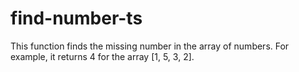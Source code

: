 # find-number-ts

This function finds the missing number in the array of numbers. For example, it returns 4 for the array [1, 5, 3, 2].

